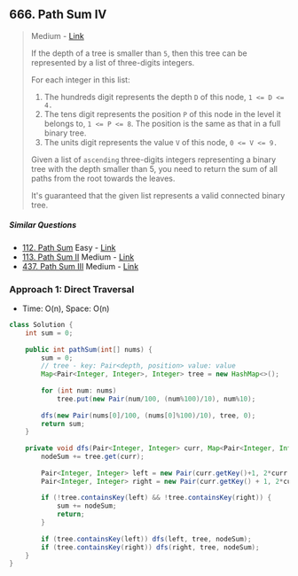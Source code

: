 ## 666. Path Sum IV

> Medium - [Link](https://leetcode.com/problems/path-sum-iv/)
>
> If the depth of a tree is smaller than `5`, then this tree can be represented by a list of three-digits integers.
>
> For each integer in this list:
>
> 1. The hundreds digit represents the depth `D` of this node, `1 <= D <= 4.`
> 2. The tens digit represents the position `P` of this node in the level it belongs to, `1 <= P <= 8`. The position is the same as that in a full binary tree.
> 3. The units digit represents the value `V` of this node, `0 <= V <= 9.`
>
> Given a list of `ascending` three-digits integers representing a binary tree with the depth smaller than 5, you need to return the sum of all paths from the root towards the leaves.
>
> It's guaranteed that the given list represents a valid connected binary tree.

##### Similar Questions

- [112. Path Sum](112.%20Path%20Sum.md)	Easy - [Link](https://leetcode.com/problems/path-sum/)
- [113. Path Sum II](113.%20Path%20Sum%20II.md)	Medium - [Link](https://leetcode.com/problems/path-sum-ii/)
- [437. Path Sum III](437.%20Path%20Sum%20III.md)	Medium - [Link](https://leetcode.com/problems/path-sum-iii/)



### Approach 1: Direct Traversal

- Time: O(n), Space: O(n)

```java
class Solution {
    int sum = 0;
    
    public int pathSum(int[] nums) {
        sum = 0;
        // tree - key: Pair<depth, position> value: value
        Map<Pair<Integer, Integer>, Integer> tree = new HashMap<>();
        
        for (int num: nums)
            tree.put(new Pair(num/100, (num%100)/10), num%10);
        
        dfs(new Pair(nums[0]/100, (nums[0]%100)/10), tree, 0);
        return sum;
    }
    
    private void dfs(Pair<Integer, Integer> curr, Map<Pair<Integer, Integer>, Integer> tree, int nodeSum) {
        nodeSum += tree.get(curr);
        
        Pair<Integer, Integer> left = new Pair(curr.getKey()+1, 2*curr.getValue()-1);
        Pair<Integer, Integer> right = new Pair(curr.getKey() + 1, 2*curr.getValue());
        
        if (!tree.containsKey(left) && !tree.containsKey(right)) {
            sum += nodeSum;
            return;
        }
        
        if (tree.containsKey(left)) dfs(left, tree, nodeSum);
        if (tree.containsKey(right)) dfs(right, tree, nodeSum);
    }
}
```

